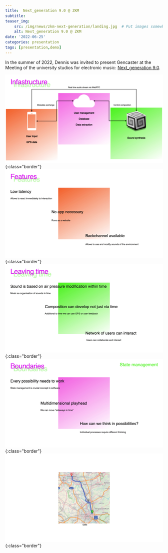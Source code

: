 ```yaml
---
title:  Next_generation 9.0 @ ZKM
subtitle:
teaser_img:
    src: /img/news/zkm-next-generation/landing.jpg  # Put images somewhere in /public/img/
    alt: Next_generation 9.0 @ ZKM
date: '2022-06-25'
categories: presentation
tags: [presentation,demo]
---
```


In the summer of 2022, Dennis was invited to present Gencaster at the Meeting of the university studios for electronic music: [Next_generation 9.0](https://zkm.de/de/veranstaltung/2022/06/nextgeneration-90-0).

![slide](/img/news/zkm-next-generation/1.png){:class="border"}
![slide](/img/news/zkm-next-generation/2.png){:class="border"}
![slide](/img/news/zkm-next-generation/3.png){:class="border"}
![slide](/img/news/zkm-next-generation/4.png){:class="border"}
![slide](/img/news/zkm-next-generation/5.png){:class="border"}

